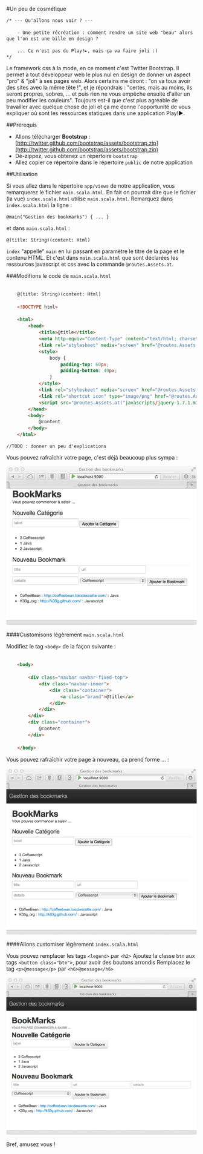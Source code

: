 #Un peu de cosmétique

	/* --- Qu'allons nous voir ? ---

		- Une petite récréation : comment rendre un site web "beau" alors que l'on est une bille en design ?

		... Ce n'est pas du Play!►, mais ça va faire joli :)
	*/

Le framework css à la mode, en ce moment c'est Twitter Bootstrap. Il permet à tout développeur web le plus nul en design de donner un aspect "pro" & "joli" à ses pages web. Alors certains me diront : "on va tous avoir des sites avec la même tête !", et je répondrais : "certes, mais au moins, ils seront propres, sobres, ... et puis rien ne vous empêche ensuite d'aller un peu modifier les couleurs". Toujours est-il que c'est plus agréable de travailler avec quelque chose de joli et ça me donne l'opportunité de vous expliquer où sont les ressources statiques dans une application Play!►.

##Prérequis

- Allons télécharger **Bootstrap** : [http://twitter.github.com/bootstrap/assets/bootstrap.zip](http://twitter.github.com/bootstrap/assets/bootstrap.zip)
- Dé-zippez, vous obtenez un répertoire `bootstrap`
- Allez copier ce répertoire dans le répertoire `public` de notre application


##Utilisation

Si vous allez dans le répertoire `app/views` de notre application, vous remarquerez le fichier `main.scala.html`. En fait on pourrait dire que le fichier (la vue) `index.scala.html` utilise `main.scala.html`. Remarquez dans `index.scala.html` la ligne :

	@main("Gestion des bookmarks") { ... }

et dans `main.scala.html` :

	@(title: String)(content: Html)

`index` "appelle" `main` en lui passant en paramètre le titre de la page et le contenu HTML.
Et c'est dans `main.scala.html` que sont déclarées les ressources javascript et css avec la commande `@routes.Assets.at`.

###Modifions le code de `main.scala.html`

```html

	@(title: String)(content: Html)
	
	<!DOCTYPE html>
	
	<html>
		<head>
			<title>@title</title>
			<meta http-equiv="Content-Type" content="text/html; charset=utf-8">
			<link rel="stylesheet" media="screen" href="@routes.Assets.at("bootstrap/css/bootstrap.css")">
			<style>
				body {
					padding-top: 60px;
					padding-bottom: 40px;
				}
			</style>
			<link rel="stylesheet" media="screen" href="@routes.Assets.at("bootstrap/css/bootstrap-responsive.css")">
			<link rel="shortcut icon" type="image/png" href="@routes.Assets.at("images/favicon.png")">
			<script src="@routes.Assets.at("javascripts/jquery-1.7.1.min.js")" type="text/javascript"></script>
		</head>
		<body>
			@content
		</body>
	</html>
```

	//TODO : donner un peu d'explications
	
Vous pouvez rafraîchir votre page, c'est déjà beaucoup plus sympa :

![](rsrc/05-sexy-001.png)

####Customisons légèrement `main.scala.html` 

Modifiez le tag `<body>` de la façon suivante :

```html

	<body>
    	
    	<div class="navbar navbar-fixed-top">
    		<div class="navbar-inner">
    			<div class="container">
    				<a class="brand">@title</a>
    			</div>
    		</div>
    	</div>
    	<div class="container">
    		@content
    	</div>
    	
    </body>
```

Vous pouvez rafraîchir votre page à nouveau, ça prend forme ... :

![](rsrc/05-sexy-002.png)

####Allons customiser légèrement `index.scala.html` 

Vous pouvez remplacer les tags `<legend>` par `<h2>`
Ajoutez la classe `btn` aux tags `<button class="btn">`, pour avoir des boutons arrondis
Remplacez le tag `<p>@message</p>` par `<h6>@message</h6>`


![](rsrc/05-sexy-003.png)

Bref, amusez vous !



